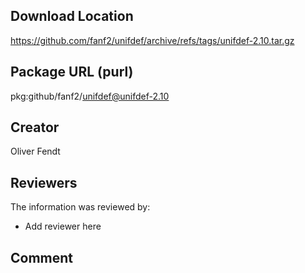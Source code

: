 ## Download Location

https://github.com/fanf2/unifdef/archive/refs/tags/unifdef-2.10.tar.gz

## Package URL (purl)

pkg:github/fanf2/unifdef@unifdef-2.10

## Creator

Oliver Fendt

## Reviewers

The information was reviewed by:

* Add reviewer here

## Comment

